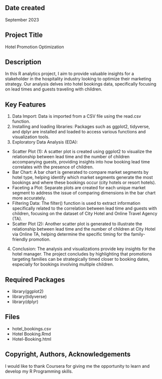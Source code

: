 ## Date created

September 2023

## Project Title

Hotel Promotion Optimization

## Description

In this R analytics project, I aim to provide valuable insights for a stakeholder in the hospitality industry looking to optimize their marketing strategy. Our analysis delves into hotel bookings data, specifically focusing on lead times and guests traveling with children.

## Key Features

1. Data Import: Data is imported from a CSV file using the read.csv function.
2. Installing and loading libraries: Packages such as ggplot2, tidyverse, and dplyr are installed and loaded to access various functions and visualization tools.
3. Exploratory Data Analysis (EDA):
* Scatter Plot (1): A scatter plot is created using ggplot2 to visualize the relationship between lead time and the number of children accompanying guests, providing insights into how booking lead time correlates with the presence of children.
* Bar Chart: A bar chart is generated to compare market segments by hotel type, helping identify which market segments generate the most bookings and where these bookings occur (city hotels or resort hotels).
* Faceting a Plot: Separate plots are created for each unique market segment to address the issue of comparing dimensions in the bar chart more accurately.
* Filtering Data: The filter() function is used to extract information specifically related to the correlation between lead time and guests with children, focusing on the dataset of City Hotel and Online Travel Agency (TA).
* Scatter Plot (2): Another scatter plot is generated to illustrate the relationship between lead time and the number of children at City Hotel via Online TA, helping determine the specific timing for the family-friendly promotion.

4. Conclusion: The analysis and visualizations provide key insights for the hotel manager. The project concludes by highlighting that promotions targeting families can be strategically timed closer to booking dates, especially for bookings involving multiple children.

## Required Packages
* library(ggplot2)
* library(tidyverse)
* library(dplyr)

## Files

* hotel_bookings.csv
* Hotel Booking.Rmd
* Hotel-Booking.html

## Copyright, Authors, Acknowledgements

I would like to thank Coursera for giving me the opportunity to learn and develop my R Programming skills.

